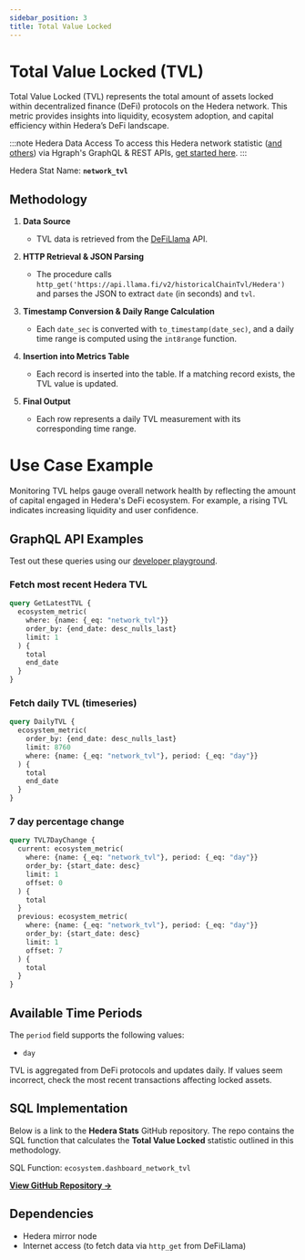```yaml
---
sidebar_position: 3
title: Total Value Locked
---
```


# Total Value Locked (TVL)

Total Value Locked (TVL) represents the total amount of assets locked within decentralized finance (DeFi) protocols on the Hedera network. This metric provides insights into liquidity, ecosystem adoption, and capital efficiency within Hedera’s DeFi landscape.

:::note Hedera Data Access
To access this Hedera network statistic ([and others](/category/hedera-stats/)) via Hgraph's GraphQL & REST APIs, [get started here](https://www.hgraph.com/hedera).
:::

Hedera Stat Name: **`network_tvl`**

## Methodology

1. **Data Source**  
   - TVL data is retrieved from the [DeFiLlama](https://api.llama.fi/v2/historicalChainTvl/Hedera) API.

2. **HTTP Retrieval & JSON Parsing**  
   - The procedure calls `http_get('https://api.llama.fi/v2/historicalChainTvl/Hedera')` and parses the JSON to extract `date` (in seconds) and `tvl`.

3. **Timestamp Conversion & Daily Range Calculation**  
   - Each `date_sec` is converted with `to_timestamp(date_sec)`, and a daily time range is computed using the `int8range` function.

4. **Insertion into Metrics Table**  
   - Each record is inserted into the table. If a matching record exists, the TVL value is updated.

5. **Final Output**
   - Each row represents a daily TVL measurement with its corresponding time range.

# Use Case Example

Monitoring TVL helps gauge overall network health by reflecting the amount of capital engaged in Hedera's DeFi ecosystem. For example, a rising TVL indicates increasing liquidity and user confidence.

## GraphQL API Examples

Test out these queries using our [developer playground](https://dashboard.hgraph.com).

### Fetch most recent Hedera TVL

```graphql
query GetLatestTVL {
  ecosystem_metric(
    where: {name: {_eq: "network_tvl"}}
    order_by: {end_date: desc_nulls_last}
    limit: 1
  ) {
    total
    end_date
  }
}
```

### Fetch daily TVL (timeseries)

```graphql
query DailyTVL {
  ecosystem_metric(
    order_by: {end_date: desc_nulls_last}
    limit: 8760
    where: {name: {_eq: "network_tvl"}, period: {_eq: "day"}}
  ) {
    total
    end_date
  }
}
```

### 7 day percentage change

```graphql
query TVL7DayChange {
  current: ecosystem_metric(
    where: {name: {_eq: "network_tvl"}, period: {_eq: "day"}}
    order_by: {start_date: desc}
    limit: 1
    offset: 0
  ) {
    total
  }
  previous: ecosystem_metric(
    where: {name: {_eq: "network_tvl"}, period: {_eq: "day"}}
    order_by: {start_date: desc}
    limit: 1
    offset: 7
  ) {
    total
  }
}

```

## Available Time Periods

The `period` field supports the following values:

- `day`

TVL is aggregated from DeFi protocols and updates daily. If values seem incorrect, check the most recent transactions affecting locked assets.

## SQL Implementation

Below is a link to the **Hedera Stats** GitHub repository. The repo contains the SQL function that calculates the **Total Value Locked** statistic outlined in this methodology.

SQL Function: `ecosystem.dashboard_network_tvl`

**[View GitHub Repository →](https://github.com/hgraph-io/hedera-stats)**

## Dependencies
- Hedera mirror node
- Internet access (to fetch data via `http_get` from DeFiLlama)